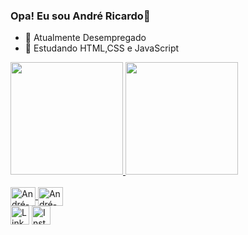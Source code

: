 ### Opa! Eu sou André Ricardo👋

- 🔭 Atualmente Desempregado
- 🌱 Estudando HTML,CSS e JavaScript

<div>
<a href="https://github.com/AndreRicardoM">
<img height="180em" src="https://github-readme-stats.vercel.app/api?username=AndreRicardoM&show_icons=true&theme=dark&include_all_commits=true&count_private=true" />
<img height="180em" src="https://github-readme-stats.vercel.app/api/top-langs/?username=AndreRicardoM&layout=compact&langs_count=16&theme=dark"/>
</div>

 <div style="display: incline_block">
    <br>
    <img align="center" alt="André-HTML" height="30" width="40" src="https://cdn.jsdelivr.net/gh/devicons/devicon/icons/html5/html5-original.svg" />
    <img align="center" alt="André-CSS" height="30" width="40" src="https://cdn.jsdelivr.net/gh/devicons/devicon/icons/css3/css3-original.svg" />
    <br>
    <a href="https://www.linkedin.com/in/andré-ricardo-mânica-martins/">
    <img align="center" alt="LinkedIn" height="30" width="30" src="https://cdn.jsdelivr.net/gh/devicons/devicon/icons/linkedin/linkedin-original.svg" /></a>
    <a href="https://instagram.com/andre_manica_m?igshid=ZDdkNTZiNTM=/">
    <img align="center" alt="Instagram" height="30" width="30" src="https://encrypted-tbn0.gstatic.com/images?q=tbn:ANd9GcTU87wCfUVOshXCEM1ISGvVFTfIm2uBITKuZQ&s" /></a>
</div>


